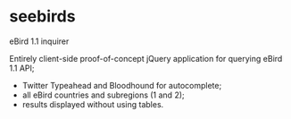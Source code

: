 # seebirds
eBird 1.1 inquirer

Entirely client-side proof-of-concept jQuery application for querying eBird 1.1 API;
- Twitter Typeahead and Bloodhound for autocomplete;
- all eBird countries and subregions (1 and 2);
- results displayed without using tables.
